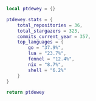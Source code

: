 <!--CONTENT_START-->
```lua
local ptdewey = {}

ptdewey.stats = {
    total_repositories = 36,
    total_stargazers = 323,
    commits_current_year = 357,
    top_languages = {
        go = "37.9%",
        lua = "23.7%",
        fennel = "12.4%",
        nix = "8.7%",
        shell = "6.2%"
    }
}

return ptdewey
```
<!--CONTENT_END-->
